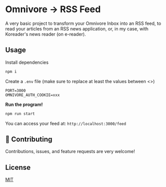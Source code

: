 
# Omnivore → RSS Feed

A very basic project to transform your Omnivore Inbox into an RSS feed, to read your articles from an RSS news application, or, in my case, with Koreader's news reader (on e-reader).
## Usage

Install dependencies

```bash
npm i
```

Create a `.env` file (make sure to replace at least the values between <>)

```env
PORT=3000
OMNIVORE_AUTH_COOKIE=xxx
```

**Run the program!**

```bash
npm run start
```

You can access your feed at: `http://localhost:3000/feed`

## 🤝 Contributing

Contributions, issues, and feature requests are very welcome!


## License

[MIT](https://choosealicense.com/licenses/mit/)
